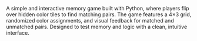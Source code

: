 A simple and interactive memory game built with Python, where players flip over hidden color tiles to find matching pairs. The game features a 4×3 grid, randomized color assignments, and visual feedback for matched and unmatched pairs. Designed to test memory and logic with a clean, intuitive interface.
